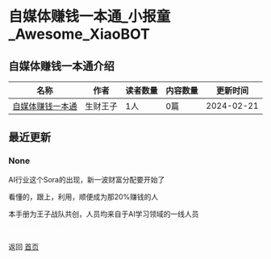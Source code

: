 # 自媒体赚钱一本通_小报童_Awesome_XiaoBOT

## 自媒体赚钱一本通介绍
>   
  


|名称|作者|读者数量|内容数量|更新时间|
|---|---|---|---|---|
|[自媒体赚钱一本通](https://xiaobot.net/p/sora?refer=0b133df9-27dc-423b-8101-639049001c13)|生财王子|1人|0篇|2024-02-21|

## 最近更新
### None

AI行‮这业‬个Sora的出现，新一波‮富财‬分配要开始了

看懂的，跟上，利用，顺‮成便‬为那20%赚钱的人

本手册为王子战队共创，人员均来自于AI学习领域的一线人员


<a href="https://github.com/Reno9527/awesome-xiaobot" style="color: white; text-decoration: none;">awesome-xiaobot</a>

返回 [首页](../README.md)
